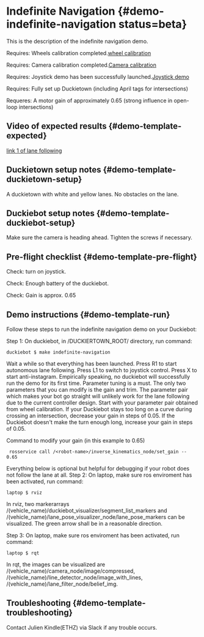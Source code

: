 # Indefinite Navigation {#demo-indefinite-navigation status=beta}

This is the description of the indefinite navigation demo.

<div class='requirements' markdown="1">

Requires: Wheels calibration completed.[wheel calibration](#wheel-calibration)

Requires: Camera calibration completed.[Camera calibration](#camera-calib)

Requires: Joystick demo has been successfully launched.[Joystick demo](#rc-control)

Requires: Fully set up Duckietown (including April tags for intersections)

Requeres: A motor gain of approximately 0.65 (strong influence in open-loop intersections)
</div>

## Video of expected results {#demo-template-expected}

[link 1 of lane following](https://photos.google.com/share/AF1QipMEwYvBW5hl3_l4M0f9on3RSKJmYftbWxo0nSyW7EMTBWs7iXRc_fHEc5mouSMSxA/photo/AF1QipPOmXr0yu__d_J0Wefp1Gm6sNTtptUk57FvS6Fo?key=M1ZWc2k0Nnl4ckFjd3dwRmV0WmdMSzFWU0xmOXh3)

## Duckietown setup notes {#demo-template-duckietown-setup}

A duckietown with white and yellow lanes. No obstacles on the lane.

## Duckiebot setup notes {#demo-template-duckiebot-setup}

Make sure the camera is heading ahead. Tighten the screws if necessary. 

## Pre-flight checklist {#demo-template-pre-flight}

Check: turn on joystick. 

Check: Enough battery of the duckiebot. 

Check: Gain is approx. 0.65

## Demo instructions {#demo-template-run}

Follow these steps to run the indefinite navigation demo on your Duckiebot:

Step 1: On duckiebot, in /DUCKIERTOWN_ROOT/ directory, run command:

    duckiebot $ make indefinite-navigation
    
Wait a while so that everything has been launched. Press R1 to start autonomous lane following. Press L1 to switch to joystick control. Press X to start anti-instagram. 
Empirically speaking, no duckiebot will successfully run the demo for its first time. Parameter tuning is a must. The only two parameters that you can modify is the gain and trim. The parameter pair which makes your bot go straight will unlikely work for the lane following due to the current controller design. Start with your parameter pair obtained from wheel calibration. If your Duckiebot stays too long on a curve during crossing an intersection, decrease your gain in steps of 0.05. If the Duckiebot doesn't make the turn enough long, increase your gain in steps of 0.05. 

Command to modify your gain (in this example to 0.65)

     rosservice call /<robot-name>/inverse_kinematics_node/set_gain -- 0.65
     
Everything below is optional but helpful for debugging if your robot does not follow the lane at all.
Step 2: On laptop, make sure ros enviroment has been activated, run command:

    laptop $ rviz

In rviz, two markerarrays /(vehicle_name)/duckiebot_visualizer/segment_list_markers and /(vehicle_name)/lane_pose_visualizer_node/lane_pose_markers can be visualized. The green arrow shall be in a reasonable direction. 

Step 3: On laptop, make sure ros enviroment has been activated, run command:

    laptop $ rqt
    
In rqt, the images can be visualized are /(vehicle_name)/camera_node/image/compressed, /(vehicle_name)/line_detector_node/image_with_lines, /(vehicle_name)/lane_filter_node/belief_img.


## Troubleshooting {#demo-template-troubleshooting}

Contact Julien Kindle(ETHZ) via Slack if any trouble occurs. 


